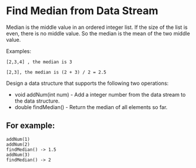 # Find Median from Data Stream

Median is the middle value in an ordered integer list. If the size of the list is even, there is no middle value. So the median is the mean of the two middle value.

Examples:

```
[2,3,4] , the median is 3

[2,3], the median is (2 + 3) / 2 = 2.5
```

Design a data structure that supports the following two operations:

* void addNum(int num) - Add a integer number from the data stream to the data structure.
* double findMedian() - Return the median of all elements so far.

## For example:

```
addNum(1)
addNum(2)
findMedian() -> 1.5
addNum(3)
findMedian() -> 2
```

